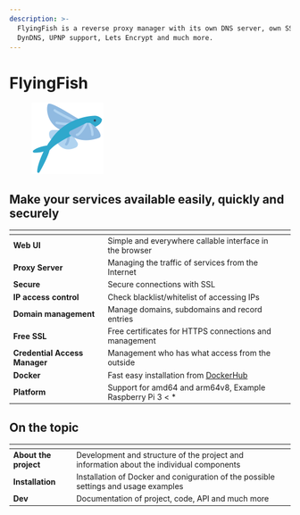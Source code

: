 ```yaml
---
description: >-
  FlyingFish is a reverse proxy manager with its own DNS server, own SSH server,
  DynDNS, UPNP support, Lets Encrypt and much more.
---
```


# FlyingFish

<figure><img src=".gitbook/assets/logo.png" alt="" width="128"><figcaption></figcaption></figure>

## Make your services available easily, quickly and securely

<table data-view="cards"><thead><tr><th></th><th></th><th></th></tr></thead><tbody><tr><td><strong>Web UI</strong></td><td>Simple and everywhere callable interface in the browser</td><td></td></tr><tr><td><strong>Proxy Server</strong></td><td>Managing the traffic of services from the Internet</td><td></td></tr><tr><td><strong>Secure</strong></td><td>Secure connections with SSL</td><td></td></tr><tr><td><strong>IP access control</strong> </td><td>Check blacklist/whitelist of accessing IPs</td><td></td></tr><tr><td><strong>Domain management</strong></td><td>Manage domains, subdomains and record entries</td><td></td></tr><tr><td><strong>Free SSL</strong></td><td>Free certificates for HTTPS connections and management</td><td></td></tr><tr><td><strong>Credential Access Manager</strong></td><td>Management who has what access from the outside</td><td></td></tr><tr><td><strong>Docker</strong></td><td>Fast easy installation from <a href="https://hub.docker.com/r/stefanwerfling/flyingfish">DockerHub</a></td><td></td></tr><tr><td><strong>Platform</strong></td><td>Support for amd64 and arm64v8, Example Raspberry Pi 3 &#x3C; *</td><td></td></tr></tbody></table>

## On the topic

<table data-view="cards"><thead><tr><th></th><th></th><th></th></tr></thead><tbody><tr><td><strong>About the project</strong></td><td>Development and structure of the project and information about the individual components</td><td></td></tr><tr><td><strong>Installation</strong></td><td>Installation of Docker and coniguration of the possible settings and usage examples</td><td></td></tr><tr><td><strong>Dev</strong></td><td>Documentation of project, code, API and much more</td><td></td></tr></tbody></table>
